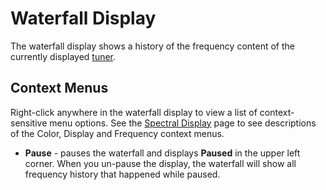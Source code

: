 # Waterfall Display #

The waterfall display shows a history of the frequency content of the currently displayed [tuner](Tuner.md).

## Context Menus ##

Right-click anywhere in the waterfall display to view a list of context-sensitive menu options.  See the [Spectral Display](SpectralDisplay.md) page to see descriptions of the Color, Display and Frequency context menus.

  * **Pause** - pauses the waterfall and displays **Paused** in the upper left corner.  When you un-pause the display, the waterfall will show all frequency history that happened while paused.